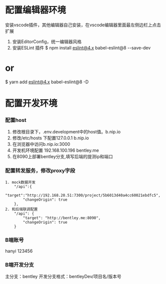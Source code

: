 # 配置编辑器环境
安装vscode插件，其他编辑器自己安装，在vscode编辑器里面最左侧边栏上点击扩展
1. 安装EditorConfig，统一编辑器风格
2. 安装ESLint 插件
$ npm install eslint@4.x babel-eslint@8 --save-dev
# or
$ yarn add eslint@4.x babel-eslint@8 -D

# 配置开发环境

### 配置host
1. 修改根目录下，.env.development中的host值。b.nip.io
2. 修改/etc/hosts 下配置127.0.0.1 b.nip.io
3. 在浏览器中访问b.nip.io:3000
4. 开发机环境配置 192.168.100.196 bentley.me
5. 在8090上部署bentley分支,填写后端的提测ip和端口

### 配置转发服务，修改proxy字段
    1. mock数据开发
        "/api":{
            "target":"http://192.168.20.51:7300/project/5b6013d40a4cc60021ebdfc5",
            "changeOrigin": true
        },
    2. 和后端联调配置
        "/api": {
			"target": "http://bentley.me:8090",
			"changeOrigin": true
		}

### B端账号
hanyi 123456

### B端开发分支
主分支：bentley
开发分支格式：bentleyDev/项目名/版本号








